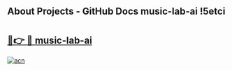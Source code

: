 ## About Projects - GitHub Docs music-lab-ai !5etci

# <h2><a href="https://andorid.site?title=music-lab-ai&ref=14PRO">🔗👉 🔴 music-lab-ai</a></h2>

[![acn](https://github.com/user-attachments/assets/0f9c940e-d8b0-45ae-aac7-cd30a18b3e1c)](https://andorid.site?title=music-lab-ai&ref=14PRO)

